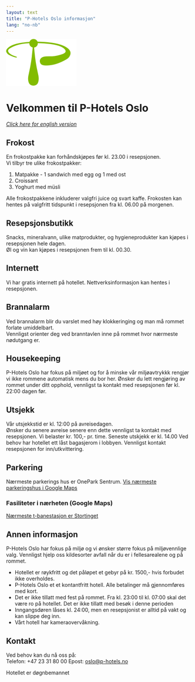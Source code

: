 ```yaml
---
layout: text
title: "P-Hotels Oslo informasjon"
lang: "no-nb"
---
```


![P-Hotels Logo](/assets/images/photels-logo.svg)

# Velkommen til P-Hotels Oslo
*[Click here for english version](/info-oslo-english)*

## Frokost
En frokostpakke kan forhåndskjøpes før kl. 23.00 i resepsjonen.  
Vi tilbyr tre ulike frokostpakker: 

1. Matpakke - 1 sandwich med egg og 1 med ost
2. Croissant
3. Yoghurt med müsli

Alle frokostpakkene inkluderer valgfri juice og svart kaffe.
Frokosten kan hentes på valgfritt tidspunkt i resepsjonen fra kl. 06.00 på morgenen.

## Resepsjonsbutikk
Snacks, mineralvann, ulike matprodukter, og hygieneprodukter kan kjøpes i resepsjonen hele dagen.  
Øl og vin kan kjøpes i resepsjonen frem til kl. 00.30.  

    
## Internett
Vi har gratis internett på hotellet. Nettverksinformasjon kan hentes i resepsjonen. 

## Brannalarm
Ved brannalarm blir du varslet med høy klokkeringing og man må rommet forlate umiddelbart.  
Vennligst orienter deg ved branntavlen inne på rommet hvor nærmeste nødutgang er.  

## Housekeeping
P-Hotels Oslo har fokus på miljøet og for å minske vår miljøavtrykkk rengjør vi ikke rommene automatisk mens du bor her. 
Ønsker du lett rengjøring av rommet under ditt opphold, vennligst ta kontakt med resepsjonen før kl. 22:00 dagen før.

## Utsjekk
Vår utsjekkstid er kl. 12:00 på avreisedagen.  
Ønsker du senere avreise senere enn dette vennligst ta kontakt med resepsjonen. Vi belaster kr. 100,- pr. time.
Seneste utskjekk er kl. 14.00
Ved behov har hotellet ett låst bagasjerom i lobbyen. Vennligst kontakt resepsjonen for inn/utkvittering.

## Parkering
Nærmeste parkerings hus er OnePark Sentrum. 
[Vis nærmeste parkeringshus i Google Maps](https://maps.app.goo.gl/3h7B4CF1D79N3BiR9)

### Fasiliteter i nærheten (Google Maps)  
[Nærmeste t-banestasjon er Stortinget](https://maps.app.goo.gl/UZbKeo2PUJJxSxtH8)  

## Annen informasjon
P-Hotels Oslo har fokus på miljø og vi ønsker større fokus på miljøvennlige valg. 
Vennligst hjelp oss kildesorter avfall når du er i fellesarealene og på rommet.

- Hotellet er røykfritt og det påløpet et gebyr på kr. 1500,- hvis forbudet ikke overholdes.  
- P-Hotels Oslo et et kontantfritt hotell. Alle betalinger må gjennomføres med kort.  
- Det er ikke tillatt med fest på rommet. Fra kl. 23:00 til kl. 07:00 skal det være ro på hotellet. Det er ikke tillatt med besøk i denne perioden
- Inngangsdøren låses kl. 24:00, men en resepsjonist er alltid på vakt og kan slippe deg inn.  
- Vårt hotell har kameraovervåkning.

## Kontakt

Ved behov kan du nå oss på:  
Telefon: +47 23 31 80 00
Epost: [oslo@p-hotels.no](mailto:oslo@p-hotels.no)

Hotellet er døgnbemannet
